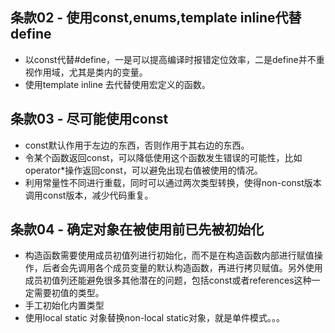 ## 条款02 - 使用const,enums,template inline代替define

- 以const代替#define，一是可以提高编译时报错定位效率，二是define并不重视作用域，尤其是类内的变量。
- 使用template inline 去代替使用宏定义的函数。

## 条款03 - 尽可能使用const

- const默认作用于左边的东西，否则作用于其右边的东西。
- 令某个函数返回const，可以降低使用这个函数发生错误的可能性，比如operator*操作返回const，可以避免出现右值被使用的情况。
- 利用常量性不同进行重载，同时可以通过两次类型转换，使得non-const版本调用const版本，减少代码重复。

## 条款04 - 确定对象在被使用前已先被初始化

- 构造函数需要使用成员初值列进行初始化，而不是在构造函数内部进行赋值操作，后者会先调用各个成员变量的默认构造函数，再进行拷贝赋值。另外使用成员初值列还能避免很多其他潜在的问题，包括const或者references这种一定需要初值的类型。
- 手工初始化内置类型
- 使用local static 对象替换non-local static对象，就是单件模式。。。